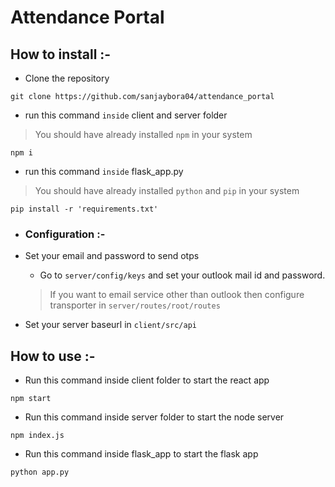 # Attendance Portal

## How to install :-

* Clone the repository
```
git clone https://github.com/sanjaybora04/attendance_portal
```
* run this command `inside` client and server folder
> You should have already installed `npm` in your system

```
npm i
```
* run this command `inside` flask_app.py
> You should have already installed `python` and `pip` in your system
```
pip install -r 'requirements.txt'
```

* ### Configuration :-

* Set your email and password to send otps
  * Go to `server/config/keys` and set your outlook mail id and password.
  > If you want to email service other than outlook then configure transporter in `server/routes/root/routes`  

* Set your server baseurl in `client/src/api`

## How to use :-

* Run this command inside client folder to start the react app
```
npm start
```
* Run this command inside server folder to start the node server
```
npm index.js
```
* Run this command inside flask_app to start the flask app
```
python app.py
```
